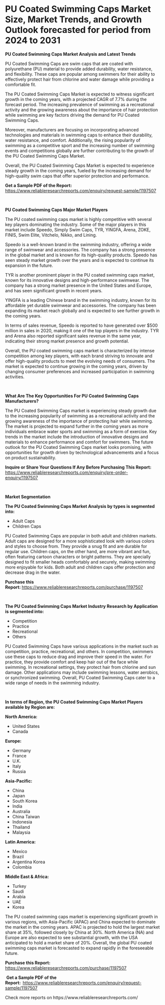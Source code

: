 <p><h1>PU Coated Swimming Caps Market Size, Market Trends, and Growth Outlook forecasted for period from 2024 to 2031</h1></p><p><strong>PU Coated Swimming Caps Market Analysis and Latest Trends</strong></p>
<p><p>PU Coated Swimming Caps are swim caps that are coated with polyurethane (PU) material to provide added durability, water resistance, and flexibility. These caps are popular among swimmers for their ability to effectively protect hair from chlorine and water damage while providing a comfortable fit.</p><p>The PU Coated Swimming Caps Market is expected to witness significant growth in the coming years, with a projected CAGR of 7.7% during the forecast period. The increasing prevalence of swimming as a recreational activity and the growing awareness about the importance of hair protection while swimming are key factors driving the demand for PU Coated Swimming Caps.</p><p>Moreover, manufacturers are focusing on incorporating advanced technologies and materials in swimming caps to enhance their durability, water resistance, and comfort. Additionally, the rising popularity of swimming as a competitive sport and the increasing number of swimming events and competitions globally are further contributing to the growth of the PU Coated Swimming Caps Market.</p><p>Overall, the PU Coated Swimming Caps Market is expected to experience steady growth in the coming years, fueled by the increasing demand for high-quality swim caps that offer superior protection and performance.</p></p>
<p><strong>Get a Sample PDF of the Report:&nbsp;</strong> <a href="https://www.reliableresearchreports.com/enquiry/request-sample/1197507">https://www.reliableresearchreports.com/enquiry/request-sample/1197507</a></p>
<p>&nbsp;</p>
<p><strong>PU Coated Swimming Caps Major Market Players</strong></p>
<p><p>The PU coated swimming caps market is highly competitive with several key players dominating the industry. Some of the major players in this market include Speedo, Simply Swim Caps, TYR, YINGFA, Arena, ZOKE, FINIS, Swim Elite, Vitchelo, Nikko, and Lining.</p><p>Speedo is a well-known brand in the swimming industry, offering a wide range of swimwear and accessories. The company has a strong presence in the global market and is known for its high-quality products. Speedo has seen steady market growth over the years and is expected to continue its expansion in the future.</p><p>TYR is another prominent player in the PU coated swimming caps market, known for its innovative designs and high-performance swimwear. The company has a strong market presence in the United States and Europe, and has seen significant growth in recent years.</p><p>YINGFA is a leading Chinese brand in the swimming industry, known for its affordable yet durable swimwear and accessories. The company has been expanding its market reach globally and is expected to see further growth in the coming years.</p><p>In terms of sales revenue, Speedo is reported to have generated over $500 million in sales in 2020, making it one of the top players in the industry. TYR and Arena also reported significant sales revenue in the same year, indicating their strong market presence and growth potential.</p><p>Overall, the PU coated swimming caps market is characterized by intense competition among key players, with each brand striving to innovate and offer high-quality products to meet the evolving needs of consumers. The market is expected to continue growing in the coming years, driven by changing consumer preferences and increased participation in swimming activities.</p></p>
<p>&nbsp;</p>
<p><strong>What Are The Key Opportunities For PU Coated Swimming Caps Manufacturers?</strong></p>
<p><p>The PU Coated Swimming Caps market is experiencing steady growth due to the increasing popularity of swimming as a recreational activity and the growing awareness of the importance of protecting hair while swimming. The market is projected to expand further in the coming years as more individuals embrace water sports and swimming as a form of exercise. Key trends in the market include the introduction of innovative designs and materials to enhance performance and comfort for swimmers. The future outlook for the PU Coated Swimming Caps market looks promising, with opportunities for growth driven by technological advancements and a focus on product sustainability.</p></p>
<p><strong>Inquire or Share Your Questions If Any Before Purchasing This Report:</strong> <a href="https://www.reliableresearchreports.com/enquiry/pre-order-enquiry/1197507">https://www.reliableresearchreports.com/enquiry/pre-order-enquiry/1197507</a></p>
<p>&nbsp;</p>
<p><strong>Market Segmentation</strong></p>
<p><strong>The PU Coated Swimming Caps Market Analysis by types is segmented into:</strong></p>
<p><ul><li>Adult Caps</li><li>Children Caps</li></ul></p>
<p><p>PU Coated Swimming Caps are popular in both adult and children markets. Adult caps are designed for a more sophisticated look with various colors and styles to choose from. They provide a snug fit and are durable for regular use. Children caps, on the other hand, are more vibrant and fun, often featuring cartoon characters or bright patterns. They are specially designed to fit smaller heads comfortably and securely, making swimming more enjoyable for kids. Both adult and children caps offer protection and decrease drag in the water.</p></p>
<p><strong>Purchase this Report:&nbsp;</strong><a href="https://www.reliableresearchreports.com/purchase/1197507">https://www.reliableresearchreports.com/purchase/1197507</a></p>
<p>&nbsp;</p>
<p><strong>The PU Coated Swimming Caps Market Industry Research by Application is segmented into:</strong></p>
<p><ul><li>Competition</li><li>Practice</li><li>Recreational</li><li>Others</li></ul></p>
<p><p>PU Coated Swimming Caps have various applications in the market such as competition, practice, recreational, and others. In competition, swimmers use these caps to reduce drag and improve their speed in the water. For practice, they provide comfort and keep hair out of the face while swimming. In recreational settings, they protect hair from chlorine and sun damage. Other applications may include swimming lessons, water aerobics, or synchronized swimming. Overall, PU Coated Swimming Caps cater to a wide range of needs in the swimming industry.</p></p>
<p>&nbsp;</p>
<p><strong>In terms of Region, the PU Coated Swimming Caps Market Players available by Region are:</strong></p>
<p>
    <p> <strong> North America: </strong>
        <ul>
            <li>United States</li>
            <li>Canada</li>
        </ul>
        </p> 
    <p> <strong> Europe: </strong>
        <ul>
            <li>Germany</li>
            <li>France</li>
            <li>U.K.</li>
            <li>Italy</li>
            <li>Russia</li>
        </ul>
        </p> 
    <p> <strong> Asia-Pacific: </strong>
        <ul>
            <li>China</li>
            <li>Japan</li>
            <li>South Korea</li>
            <li>India</li>
            <li>Australia</li>
            <li>China Taiwan</li>
            <li>Indonesia</li>
            <li>Thailand</li>
            <li>Malaysia</li>
        </ul>
        </p> 
    <p> <strong> Latin America: </strong>
        <ul>
            <li>Mexico</li>
            <li>Brazil</li>
            <li>Argentina Korea</li>
            <li>Colombia</li>
        </ul>
        </p> 
    <p> <strong> Middle East & Africa: </strong>
        <ul>
            <li>Turkey</li>
            <li>Saudi</li>
            <li>Arabia</li>
            <li>UAE</li>
            <li>Korea</li>
        </ul>
    </p>
    </p>
<p><p>The PU coated swimming caps market is experiencing significant growth in various regions, with Asia-Pacific (APAC) and China expected to dominate the market in the coming years. APAC is projected to hold the largest market share at 35%, followed closely by China at 30%. North America (NA) and Europe are also expected to see substantial growth, with the USA anticipated to hold a market share of 20%. Overall, the global PU coated swimming caps market is forecasted to expand rapidly in the foreseeable future.</p></p>
<p><strong>Purchase this Report: </strong><a href="https://www.reliableresearchreports.com/purchase/1197507">https://www.reliableresearchreports.com/purchase/1197507</a></p>
<p>&nbsp;<strong>Get a Sample PDF of the Report:&nbsp;&nbsp;</strong><a href="https://www.reliableresearchreports.com/enquiry/request-sample/1197507">https://www.reliableresearchreports.com/enquiry/request-sample/1197507</a></p>
<p><strong></strong></p>
<p>Check more reports on https://www.reliableresearchreports.com/</p>
